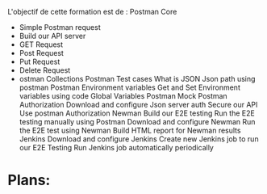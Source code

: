 L'objectif de cette formation est de :
   Postman Core
- Simple Postman request
- Build our API server
- GET Request
- Post Request
- Put Request
- Delete Request
- ostman Collections
Postman Test cases
What is JSON
Json path using postman
Postman Environment variables
Get and Set Environment variables using code
Global Variables
Postman Mock
     Postman Authorization
Download and configure Json server auth
Secure our API
Use postman Authorization
   Newman
Build our E2E testing
Run the E2E testing manually using Postman
Download and configure Newman
Run the E2E test using Newman
Build HTML report for Newman results
     Jenkins
Download and configure Jenkins
Create new Jenkins job to run our E2E Testing
Run Jenkins job automatically periodically





# Plans:

